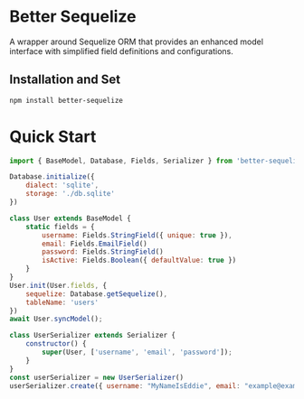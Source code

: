 # Better Sequelize

A wrapper around Sequelize ORM that provides an enhanced model interface with simplified field definitions and configurations.

## Installation and Set

```bash
npm install better-sequelize
```

# Quick Start
```js
import { BaseModel, Database, Fields, Serializer } from 'better-sequelize';

Database.initialize({
    dialect: 'sqlite',
    storage: './db.sqlite'
})

class User extends BaseModel {
    static fields = {
        username: Fields.StringField({ unique: true }),
        email: Fields.EmailField()
        password: Fields.StringField()
        isActive: Fields.Boolean({ defaultValue: true })
    }
}
User.init(User.fields, {
    sequelize: Database.getSequelize(),
    tableName: 'users'
})
await User.syncModel();

class UserSerializer extends Serializer {
    constructor() {
        super(User, ['username', 'email', 'password']);
    }
}
const userSerializer = new UserSerializer()
userSerializer.create({ username: "MyNameIsEddie", email: "example@example.com", "password": "HiThere" })

```